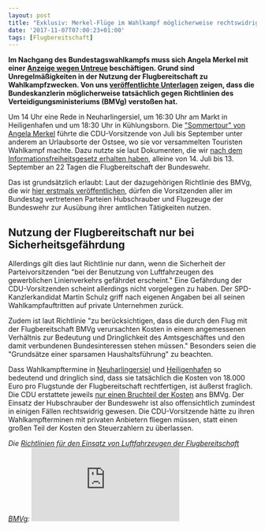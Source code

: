 ```yaml
---
layout: post
title: "Exklusiv: Merkel-Flüge im Wahlkampf möglicherweise rechtswidrig"
date: '2017-11-07T07:00:23+01:00'
tags: [Flugbereitschaft]
---
```


**Im Nachgang des Bundestagswahlkampfs muss sich Angela Merkel mit einer [Anzeige wegen Untreue](http://www.spiegel.de/politik/deutschland/angela-merkel-untreue-anzeige-wegen-guenstiger-wahlkampffluege-a-1166751.html) beschäftigen. Grund sind Unregelmäßigkeiten in der Nutzung der Flugbereitschaft zu Wahlkampfzwecken. Von uns [veröffentlichte Unterlagen](https://fragdenstaat.de/anfrage/flugbereitschaft-zu-wahlkampfzwecken-1/#nachricht-76569) zeigen, dass die Bundeskanzlerin möglicherweise tatsächlich gegen Richtlinien des Verteidigungsministeriums (BMVg) verstoßen hat.**

Um 14 Uhr eine Rede in Neuharlingersiel, um 16:30 Uhr am Markt in Heiligenhafen und um 18:30 Uhr in Kühlungsborn. Die ["Sommertour" von Angela Merkel](https://www.cdu.de/calendar-merkel/month/2017-07) führte die CDU-Vorsitzende von Juli bis September unter anderem an Urlaubsorte der Ostsee, wo sie vor versammelten Touristen Wahlkampf machte. Dazu nutzte sie laut Dokumenten, die wir [nach dem Informationsfreiheitsgesetz erhalten haben](https://fragdenstaat.de/anfrage/flugbereitschaft-zu-wahlkampfzwecken-1/#nachricht-76569), alleine von 14. Juli bis 13. September an 22 Tagen die Flugbereitschaft der Bundeswehr.

Das ist grundsätzlich erlaubt: Laut der dazugehörigen Richtlinie des BMVg, die wir [hier erstmals veröffentlichen](https://fragdenstaat.de/files/foi/76569/richtlinie.pdf), dürfen die Vorsitzenden aller im Bundestag vertretenen Parteien Hubschrauber und Flugzeuge der Bundeswehr zur Ausübung ihrer amtlichen Tätigkeiten nutzen. 

## Nutzung der Flugbereitschaft nur bei Sicherheitsgefährdung

Allerdings gilt dies laut Richtlinie nur dann, wenn die Sicherheit der Parteivorsitzenden "bei der Benutzung von Luftfahrzeugen des gewerblichen Linienverkehrs gefährdet erscheint." Eine Gefährdung der CDU-Vorsitzenden scheint allerdings nicht vorgelegen zu haben. Der SPD-Kanzlerkandidat Martin Schulz griff nach eigenen Angaben bei all seinen Wahlkampfauftritten auf private Unternehmen zurück.

Zudem ist laut Richtlinie "zu berücksichtigen, dass die durch den Flug mit der Flugbereitschaft BMVg verursachten Kosten in einem angemessenen Verhältnis zur Bedeutung und Dringlichkeit des Amtsgeschäftes und den damit verbundenen Bundesinteressen stehen müssen." Besonders seien die "Grundsätze einer sparsamen Haushaltsführung" zu beachten. 

Dass Wahlkampftermine in [Neuharlingersiel](https://www.cdu.de/termine/sommertour-mit-angela-merkel-neuharlingersiel) und [Heiligenhafen](https://www.cdu.de/termine/sommertour-mit-angela-merkel-heiligenhafen) so bedeutend und dringlich sind, dass sie tatsächlich die Kosten von 18.000 Euro pro Flugstunde der Flugbereitschaft rechtfertigen, ist äußerst fraglich. Die CDU erstattete jeweils [nur einen Bruchteil der Kosten](http://www.spiegel.de/politik/deutschland/angela-merkel-untreue-anzeige-wegen-guenstiger-wahlkampffluege-a-1166751.html) ans BMVg.
Der Einsatz der Hubschrauber der Bundeswehr ist also offensichtlich zumindest in einigen Fällen rechtswidrig gewesen. Die CDU-Vorsitzende hätte zu ihren Wahlkampfterminen mit privaten Anbietern fliegen müssen, statt einen großen Teil der Kosten den Steuerzahlern zu überlassen. 

*Die [Richtlinien für den Einsatz von Luftfahrzeugen der Flugbereitschaft BMVg](https://fragdenstaat.de/files/foi/76569/richtlinie.pdf):*
<embed src="https://fragdenstaat.de/files/foi/76569/richtlinie.pdf">

